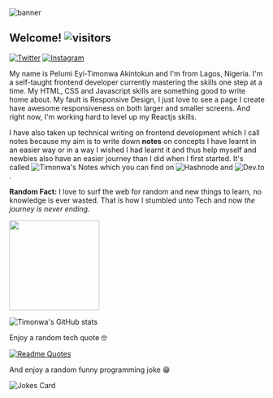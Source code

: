 ![banner](https://pbs.twimg.com/profile_banners/1328260377013067776/1609423239/600x200)
<!--<img height="32" width="32" src="https://cdn.jsdelivr.net/npm/simple-icons@v4/icons/github.svg" />
<img height="32" width="32" src="https://cdn.jsdelivr.net/npm/simple-icons@v4/icons/twitter.svg" />
<img height="32" width="32" src="https://cdn.jsdelivr.net/npm/simple-icons@v4/icons/hashnode.svg" />
<img height="32" width="32" src="https://cdn.jsdelivr.net/npm/simple-icons@v4/icons/instagram.svg" />-->

## Welcome!   ![visitors](https://visitor-badge.glitch.me/badge?page_id=timonwa.visitor-badge)

<a href="https://www.twitter.com/timonwa2"><img alt="Twitter" src="https://img.shields.io/badge/@Timonwa2%20-%231DA1F2.svg?&style=for-the-badge&logo=Twitter&logoColor=white"/></a>    <a href="https://www.instagram.com/timonwa2"><img alt="Instagram" src="https://img.shields.io/badge/@timonwa2%20-%23E4405F.svg?&style=for-the-badge&logo=Instagram&logoColor=white"/></a>

My name is Pelumi Eyi-Timonwa Akintokun and I'm from Lagos, Nigeria.
I'm a self-taught frontend developer currently mastering the skills one step at a time.
My HTML, CSS and Javascript skills are something good to write home about. 
My fault is Responsive Design, I just love to see a page I create have awesome responsiveness on both larger and smaller screens.
 And right now, I'm working hard to level up my Reactjs skills.

I have also taken up technical writing on frontend development which I call notes because my aim is to write down **notes** on concepts
 I have learnt in an easier way or in a way I wished I had learnt it and thus help myself and newbies also have an easier journey than I did when I first started.
 It's called ![Timonwa's Notes](https://timonwa.hashnode.dev/) which you can find on ![Hashnode](https://timonwa.hashnode.dev/)
 and ![Dev.to](https://dev.to/timonwa).


**Random Fact:** I love to surf the web for random and new things to learn, no knowledge is ever wasted. That is how I stumbled unto Tech and now *the journey is never ending*.

<img height="177em" src="https://github-readme-stats.vercel.app/api/top-langs/?username=timonwa&title_color=ffffff&theme=vue-dark&show_icons=true&count_private=true&hide_border=true&layout=compact&langs" />

![Timonwa's GitHub stats](https://github-readme-stats.vercel.app/api?username=timonwa&show_icons=true&theme=radical)

Enjoy a random tech quote 🤓

[![Readme Quotes](https://quotes-github-readme.vercel.app/api?type=horizontal)](https://github.com/piyushsuthar/github-readme-quotes)

And enjoy a random funny programming joke 😁

![Jokes Card](https://readme-jokes.vercel.app/api)


